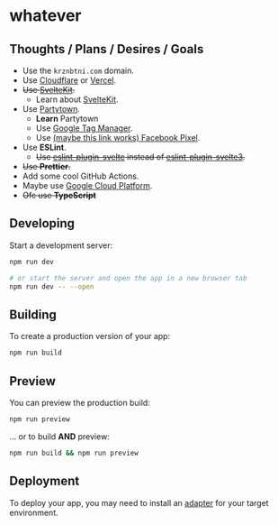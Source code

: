 # whatever

## Thoughts / Plans / Desires / Goals

- Use the `krznbtni.com` domain.
- Use [Cloudflare](https://www.cloudflare.com) or [Vercel](https://vercel.com).
- ~~Use [SvelteKit](https://kit.svelte.dev).~~
  - Learn about [SvelteKit](https://kit.svelte.dev).
- Use [Partytown](https://partytown.builder.io).
  - **Learn** Partytown
  - Use [Google Tag Manager](https://tagmanager.google.com).
  - Use [(maybe this link works) Facebook Pixel](https://www.facebook.com/business/tools/meta-pixel).
- Use **ESLint**.
  - ~~Use [eslint-plugin-svelte](https://github.com/ota-meshi/eslint-plugin-svelte) instead of [eslint-plugin-svelte3](https://github.com/sveltejs/eslint-plugin-svelte3).~~
- ~~Use **Prettier**.~~
- Add some cool GitHub Actions.
- Maybe use [Google Cloud Platform](https://cloud.google.com/).
- ~~Ofc use **TypeScript**~~

## Developing

Start a development server:

```bash
npm run dev

# or start the server and open the app in a new browser tab
npm run dev -- --open
```

## Building

To create a production version of your app:

```bash
npm run build
```

## Preview

You can preview the production build:

```bash
npm run preview
```

... or to build **AND** preview:

```bash
npm run build && npm run preview
```

## Deployment

To deploy your app, you may need to install an [adapter](https://kit.svelte.dev/docs/adapters) for your target environment.
